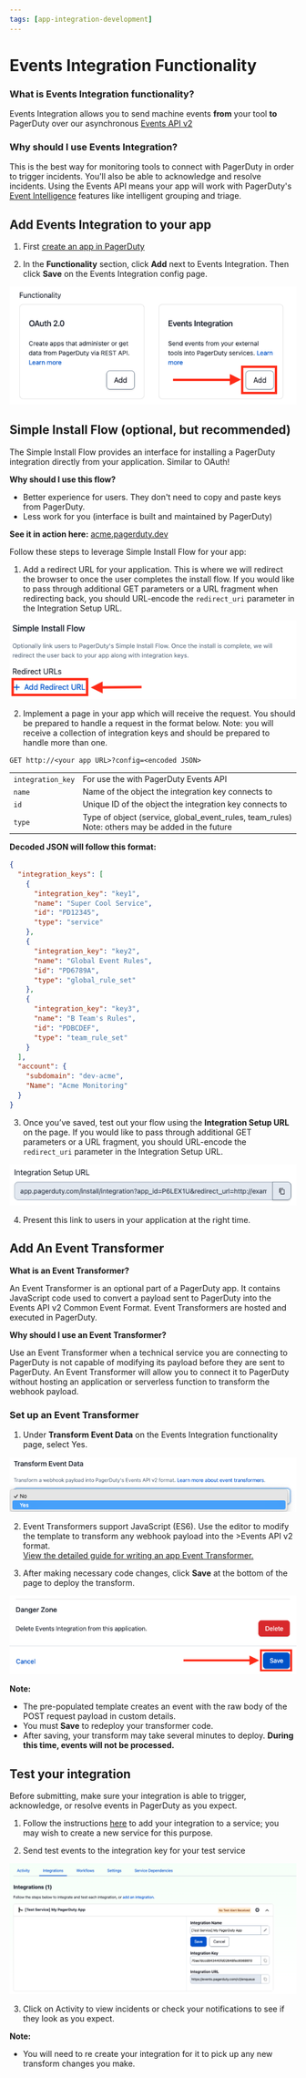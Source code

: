 ```yaml
---
tags: [app-integration-development]
---
```


# Events Integration Functionality

### What is Events Integration functionality?
Events Integration allows you to send machine events **from** your tool **to** PagerDuty over our asynchronous [Events API v2](../../docs/events-API-v2/01-Overview.md)

### Why should I use Events Integration?
This is the best way for monitoring tools to connect with PagerDuty in order to trigger incidents. You'll also be able to acknowledge and resolve incidents. Using the Events API means your app will work with PagerDuty's [Event Intelligence](https://www.pagerduty.com/platform/event-intelligence-and-automation/) features like intelligent grouping and triage.

## Add Events Integration to your app

1. First [create an app in PagerDuty](../../docs/app-integration-development/03-Register-an-App.md)

2. In the **Functionality** section, click **Add** next to Events Integration. Then click **Save** on the Events Integration config page.

![Screenshot of Addding Events Integration to app](../../assets/images/events_integration.png)

## Simple Install Flow (optional, but recommended)

The Simple Install Flow provides an interface for installing a PagerDuty integration directly from your application. Similar to OAuth!

**Why should I use this flow?**
* Better experience for users. They don't need to copy and paste keys from PagerDuty.
* Less work for you (interface is built and maintained by PagerDuty)

**See it in action here:** [acme.pagerduty.dev](https://acme.pagerduty.dev)

Follow these steps to leverage Simple Install Flow for your app:

1. Add a redirect URL for your application. This is where we will redirect the browser to once the user completes the install flow. If you would like to pass through additional GET parameters or a URL fragment when redirecting back, you should URL-encode the `redirect_uri` parameter in the Integration Setup URL.

![Screenshot of Simple Install Redirect URL collection](../../assets/images/simple-install-redirect-uri.png)

2. Implement a page in your app which will receive the request. You should be prepared to handle a request in the format below. Note: you will receive a collection of integration keys and should be prepared to handle more than one.

```http
GET http://<your app URL>?config=<encoded JSON>
```

|||
|-|-|
|`integration_key`|For use the with PagerDuty Events API|
|`name`           |Name of the object the integration key connects to|
|`id`             |Unique ID of the object the integration key connects to|
|`type`           |Type of object (service, global_event_rules, team_rules) Note: others may be added in the future|

**Decoded JSON will follow this format:**

```json
{
  "integration_keys": [
    {
      "integration_key": "key1",
      "name": "Super Cool Service",
      "id": "PD12345",
      "type": "service"
    },
    {
      "integration_key": "key2",
      "name": "Global Event Rules",
      "id": "PD6789A",
      "type": "global_rule_set"
    },
    {
      "integration_key": "key3",
      "name": "B Team's Rules",
      "id": "PDBCDEF",
      "type": "team_rule_set"
    }
  ],
  "account": {
    "subdomain": "dev-acme",
    "Name": "Acme Monitoring"
  }
}
```

3. Once you’ve saved, test out your flow using the **Integration Setup URL** on the page. If you would like to pass through additional GET parameters or a URL fragment, you should URL-encode the `redirect_uri` parameter in the Integration Setup URL.

![Screenshot of copy Simple Install URL For Your App](../../assets/images/copy-simple-install-url-for-app.png)

4. Present this link to users in your application at the right time.

## Add An Event Transformer

**What is an Event Transformer?**

An Event Transformer is an optional part of a PagerDuty app. It contains JavaScript code used to convert a payload sent to PagerDuty into the Events API v2 Common Event Format. Event Transformers are hosted and executed in PagerDuty.

**Why should I use an Event Transformer?**

Use an Event Transformer when a technical service you are connecting to PagerDuty is not capable of modifying its payload before they are sent to PagerDuty. An Event Transformer will allow you to connect it to PagerDuty without hosting an application or serverless function to transform the webhook payload.

### Set up an Event Transformer

1. Under **Transform Event Data** on the Events Integration functionality page, select Yes.

![Screenshot of dropdown to add an Event Transformer to an app](../../assets/images/add-event-transformer.png)

2. Event Transformers support JavaScript (ES6). Use the editor to modify the template to transform any webhook payload into the >Events API v2 format. <br/>[View the detailed guide for writing an app Event Transformer.](../../docs/app-integration-development/07-Writing-App-Event-Transformers.md)

3. After making necessary code changes, click **Save** at the bottom of the page to deploy the transform.

![Screenshot of Save button](../../assets/images/save-events-integration.png)

**Note:**
* The pre-populated template creates an event with the raw body of the POST request payload in custom details.
* You must **Save** to redeploy your transformer code.
* After saving, your transform may take several minutes to deploy. **During this time, events will not be processed.**

## Test your integration

Before submitting, make sure your integration is able to trigger, acknowledge, or resolve events in PagerDuty as you expect.

1. Follow the instructions [here](https://support.pagerduty.com/docs/services-and-integrations#add-integrations-to-an-existing-service) to add your integration to a service; you may wish to create a new service for this purpose.

2. Send test events to the integration key for your test service

![Screenshot of integration key and endpoint for test events](../../assets/images/test-service-details.png)

3. Click on Activity to view incidents or check your notifications to see if they look as you expect.

**Note:**
* You will need to re create your integration for it to pick up any new transform changes you make.
